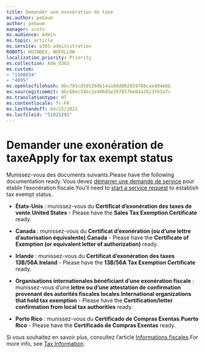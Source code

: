 ```yaml
---
title: Demander une exonération de taxe
ms.author: pebaum
author: pebaum
manager: scotv
ms.audience: Admin
ms.topic: article
ms.service: o365-administration
ROBOTS: NOINDEX, NOFOLLOW
localization_priority: Priority
ms.collection: Adm_O365
ms.custom:
- "1500034"
- "4895"
ms.openlocfilehash: 0bc705cd595268b14a169d002859706cae404ebb
ms.sourcegitcommit: 8bc60ec34bc1e40685e3976576e04a2623f63a7c
ms.translationtype: HT
ms.contentlocale: fr-FR
ms.lasthandoff: 04/15/2021
ms.locfileid: "51821292"
---
```

# <a name="apply-for-tax-exempt-status"></a><span data-ttu-id="8ae4e-102">Demander une exonération de taxe</span><span class="sxs-lookup"><span data-stu-id="8ae4e-102">Apply for tax exempt status</span></span>

<span data-ttu-id="8ae4e-103">Munissez-vous des documents suivants.</span><span class="sxs-lookup"><span data-stu-id="8ae4e-103">Please have the following documentation ready.</span></span> <span data-ttu-id="8ae4e-104">Vous devez [démarrer une demande de service](https://docs.microsoft.com/microsoft-365/admin/contact-support-for-business-products) pour établir l’exonération fiscale.</span><span class="sxs-lookup"><span data-stu-id="8ae4e-104">You'll need to [start a service request](https://docs.microsoft.com/microsoft-365/admin/contact-support-for-business-products) to establish tax exempt status.</span></span>

- <span data-ttu-id="8ae4e-105">**États-Unis** : munissez-vous du **Certificat d’exonération des taxes de vente**.</span><span class="sxs-lookup"><span data-stu-id="8ae4e-105">**United States** - Please have the **Sales Tax Exemption Certificate** ready.</span></span>

- <span data-ttu-id="8ae4e-106">**Canada** : munissez-vous du **Certificat d’exonération (ou d’une lettre d’autorisation équivalente)**.</span><span class="sxs-lookup"><span data-stu-id="8ae4e-106">**Canada** - Please have the **Certificate of Exemption (or equivalent letter of authorization)** ready.</span></span>

- <span data-ttu-id="8ae4e-107">**Irlande** : munissez-vous du **Certificat d’exonération des taxes 13B/56A**.</span><span class="sxs-lookup"><span data-stu-id="8ae4e-107">**Ireland** - Please have the **13B/56A Tax Exemption Certificate** ready.</span></span>

- <span data-ttu-id="8ae4e-108">**Organisations internationales bénéficiant d’une exonération fiscale** : munissez-vous d’une **lettre ou d’une attestation de confirmation provenant des autorités fiscales locales**.</span><span class="sxs-lookup"><span data-stu-id="8ae4e-108">**International organizations that hold tax exemption** - Please have the **Certification/letter confirmation from local tax authorities** ready.</span></span>

- <span data-ttu-id="8ae4e-109">**Porto Rico** : munissez-vous du **Certificado de Compras Exentas**.</span><span class="sxs-lookup"><span data-stu-id="8ae4e-109">**Puerto Rico** - Please have the **Certificado de Compras Exentas** ready.</span></span>

<span data-ttu-id="8ae4e-110">Si vous souhaitez en savoir plus, consultez l’article [Informations fiscales](https://docs.microsoft.com/microsoft-365/commerce/billing-and-payments/tax-information).</span><span class="sxs-lookup"><span data-stu-id="8ae4e-110">For more info, see [Tax Information](https://docs.microsoft.com/microsoft-365/commerce/billing-and-payments/tax-information).</span></span>
